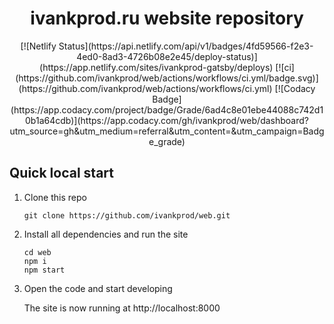 <h1 align="center">
	ivankprod.ru website repository
</h1>

<p align="center">
	[![Netlify Status](https://api.netlify.com/api/v1/badges/4fd59566-f2e3-4ed0-8ad3-4726b08e2e45/deploy-status)](https://app.netlify.com/sites/ivankprod-gatsby/deploys)
	[![ci](https://github.com/ivankprod/web/actions/workflows/ci.yml/badge.svg)](https://github.com/ivankprod/web/actions/workflows/ci.yml)
	[![Codacy Badge](https://app.codacy.com/project/badge/Grade/6ad4c8e01ebe44088c742d10b1a64cdb)](https://app.codacy.com/gh/ivankprod/web/dashboard?utm_source=gh&utm_medium=referral&utm_content=&utm_campaign=Badge_grade)
</p>

## Quick local start

1.  Clone this repo
	```shell
	git clone https://github.com/ivankprod/web.git
	```

2.  Install all dependencies and run the site
	```shell
	cd web
	npm i
	npm start
	```

3.  Open the code and start developing

	The site is now running at http://localhost:8000
